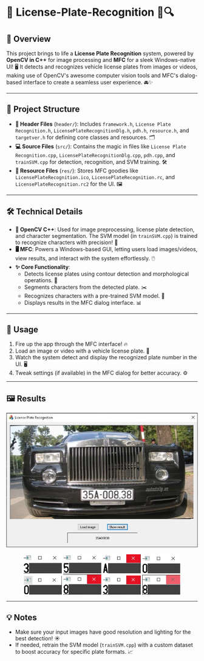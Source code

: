 # 🌟 License-Plate-Recognition 🚗🔍

## 🎯 Overview
This project brings to life a **License Plate Recognition** system, powered by **OpenCV in C++** for image processing and **MFC** for a sleek Windows-native UI! 🖥️ It detects and recognizes vehicle license plates from images or videos, making use of OpenCV's awesome computer vision tools and MFC's dialog-based interface to create a seamless user experience. 🚘✨

---

## 📂 Project Structure
- **📜 Header Files** (`header/`): Includes `framework.h`, `License Plate Recognition.h`, `LicensePlateRecognitionDlg.h`, `pdh.h`, `resource.h`, and `targetver.h` for defining core classes and resources. 🗂️
- **💻 Source Files** (`src/`): Contains the magic in files like `License Plate Recognition.cpp`, `LicensePlateRecognitionDlg.cpp`, `pdh.cpp`, and `trainSVM.cpp` for detection, recognition, and SVM training. 🛠️
- **🎨 Resource Files** (`res/`): Stores MFC goodies like `LicensePlateRecognition.ico`, `LicensePlateRecognition.rc`, and `LicensePlateRecognition.rc2` for the UI. 🖼️

---

## 🛠️ Technical Details
- **🔧 OpenCV C++**: Used for image preprocessing, license plate detection, and character segmentation. The SVM model (in `trainSVM.cpp`) is trained to recognize characters with precision! 🎯
- **🖥️ MFC**: Powers a Windows-based GUI, letting users load images/videos, view results, and interact with the system effortlessly. 🖱️
- **✨ Core Functionality**:
  - Detects license plates using contour detection and morphological operations. 🔲
  - Segments characters from the detected plate. ✂️
  - Recognizes characters with a pre-trained SVM model. 🤖
  - Displays results in the MFC dialog interface. 📊

---

## 🚀 Usage
1. Fire up the app through the MFC interface! 🔥
2. Load an image or video with a vehicle license plate. 📸
3. Watch the system detect and display the recognized plate number in the UI. 🖥️
4. Tweak settings (if available) in the MFC dialog for better accuracy. ⚙️

---

## 🖼️ Results

<p align="center">
  <img src="demo/0.jpg"><br/>
</p>

<p align="center">
  <img src="demo/1.jpg" width=100>
  <img src="demo/2.jpg" width=100>
  <img src="demo/3.jpg" width=100>
  <img src="demo/4.jpg" width=100>
  <img src="demo/5.jpg" width=100>
  <img src="demo/6.jpg" width=100>
  <img src="demo/7.jpg" width=100>
  <img src="demo/8.jpg" width=100>
</p>

---

## 💡 Notes
- Make sure your input images have good resolution and lighting for the best detection! ☀️
- If needed, retrain the SVM model (`trainSVM.cpp`) with a custom dataset to boost accuracy for specific plate formats. 📈






